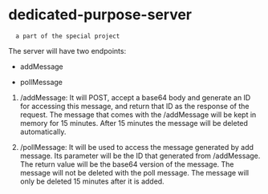 # dedicated-purpose-server
      a part of the special project

The server will have two endpoints:

- addMessage

- pollMessage

1. /addMessage: It will POST, accept a base64 body and generate an ID for accessing this message, and return that ID as the response of the request. The message that comes with the /addMessage will be kept in memory for 15 minutes. After 15 minutes the message will be deleted automatically.


2. /pollMessage: It will be used to access the message generated by add message. Its parameter will be the ID that generated from /addMessage. The return value will be the base64 version of the message. The message will not be deleted with the poll message. The message will only be deleted 15 minutes after it is added.
